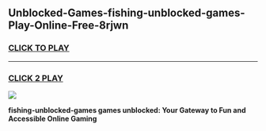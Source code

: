 
## Unblocked-Games-fishing-unblocked-games-Play-Online-Free-8rjwn
<h3>
<a href="https://premium76.site?title=fishing-unblocked-games&ref=26A">CLICK TO PLAY</a></h3>
<hr>

<h3>
<a href="https://premium76.site?title=fishing-unblocked-games&ref=26A">CLICK 2 PLAY</a>
  
</h3>

<a href="https://premium76.site?title=fishing-unblocked-games&ref=26A"><img src="https://clearcache.store/games.png"></a>


**fishing-unblocked-games games unblocked: Your Gateway to Fun and Accessible Online Gaming**
